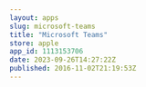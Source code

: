 ```yaml
---
layout: apps
slug: microsoft-teams
title: "Microsoft Teams"
store: apple
app_id: 1113153706
date: 2023-09-26T14:27:22Z
published: 2016-11-02T21:19:53Z
---
```


